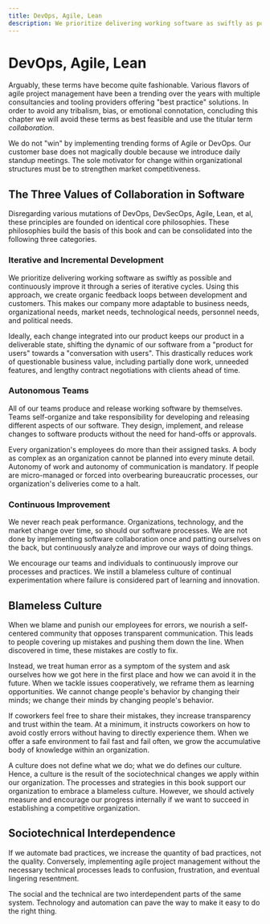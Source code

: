 ```yaml
---
title: DevOps, Agile, Lean
description: We prioritize delivering working software as swiftly as possible, and then continuously improving it through a series of iterative cycles. Using this approach, we create organic feedback loops between development and customers. 
---
```


# DevOps, Agile, Lean

Arguably, these terms have become quite fashionable. Various flavors of agile project management have been a trending over the years with multiple consultancies and tooling providers offering "best practice" solutions. In order to avoid any tribalism, bias, or emotional connotation, concluding this chapter we will avoid these terms as best feasible and use the titular term *collaboration*.

We do not "win" by implementing trending forms of Agile or DevOps. Our customer base does not magically double because we introduce daily standup meetings. The sole motivator for change within organizational structures must be to strengthen market competitiveness.

## The Three Values of Collaboration in Software

Disregarding various mutations of DevOps, DevSecOps, Agile, Lean, et al, these principles are founded on identical core philosophies. These philosophies build the basis of this book and can be consolidated into the following three categories.

### Iterative and Incremental Development

We prioritize delivering working software as swiftly as possible and continuously improve it through a series of iterative cycles. Using this approach, we create organic feedback loops between development and customers. This makes our company more adaptable to business needs, organizational needs, market needs, technological needs, personnel needs, and political needs.

Ideally, each change integrated into our product keeps our product in a deliverable state, shifting the dynamic of our software from a "product for users" towards a "conversation with users". This drastically reduces work of questionable business value, including partially done work, unneeded features, and lengthy contract negotiations with clients ahead of time.

### Autonomous Teams

All of our teams produce and release working software by themselves. Teams self-organize and take responsibility for developing and releasing different aspects of our software. They design, implement, and release changes to software products without the need for hand-offs or approvals.

Every organization's employees do more than their assigned tasks. A body as complex as an organization cannot be planned into every minute detail. Autonomy of work and autonomy of communication is mandatory. If people are micro-managed or forced into overbearing bureaucratic processes, our organization's deliveries come to a halt.

### Continuous Improvement

We never reach peak performance. Organizations, technology, and the market change over time, so should our software processes. We are not done by implementing software collaboration once and patting ourselves on the back, but continuously analyze and improve our ways of doing things.

We encourage our teams and individuals to continuously improve our processes and practices. We instill a blameless culture of continual experimentation where failure is considered part of learning and innovation.

## Blameless Culture

When we blame and punish our employees for errors, we nourish a self-centered community that opposes transparent communication. This leads to people covering up mistakes and pushing them down the line. When discovered in time, these mistakes are costly to fix.

Instead, we treat human error as a symptom of the system and ask ourselves how we got here in the first place and how we can avoid it in the future. When we tackle issues cooperatively, we reframe them as learning opportunities. We cannot change people's behavior by changing their minds; we change their minds by changing people's behavior.

If coworkers feel free to share their mistakes, they increase transparency and trust within the team. At a minimum, it instructs coworkers on how to avoid costly errors without having to directly experience them. When we offer a safe environment to fail fast and fail often, we grow the accumulative body of knowledge within an organization.

A culture does not define what we do; what we do defines our culture. Hence, a culture is the result of the sociotechnical changes we apply within our organization. The processes and strategies in this book support our organization to embrace a blameless culture. However, we should actively measure and encourage our progress internally if we want to succeed in establishing a competitive organization.

## Sociotechnical Interdependence

If we automate bad practices, we increase the quantity of bad practices, not the quality. Conversely, implementing agile project management without the necessary technical processes leads to confusion, frustration, and eventual lingering resentment. 

<!-- vale alex.Condescending = NO -->
The social and the technical are two interdependent parts of the same system. Technology and automation can pave the way to make it easy to do the right thing.
<!-- vale alex.Condescending = YES -->
